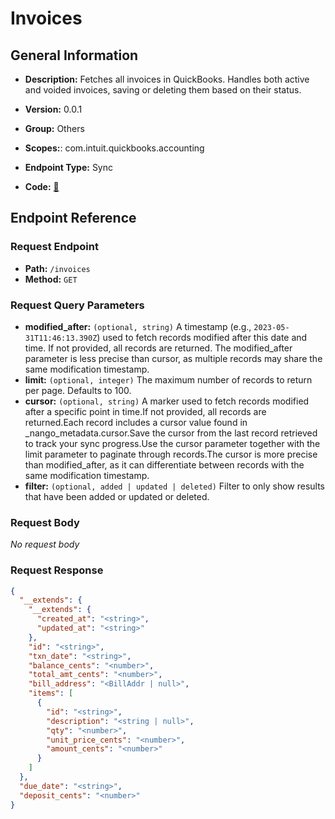 # Invoices

## General Information

- **Description:** Fetches all invoices in QuickBooks. Handles both active and voided invoices, saving or deleting them based on their status.

- **Version:** 0.0.1
- **Group:** Others
- **Scopes:**: com.intuit.quickbooks.accounting
- **Endpoint Type:** Sync
- **Code:** [🔗](https://github.com/NangoHQ/integration-templates/tree/main/integrations/quickbooks-sandbox/syncs/invoices.ts)

## Endpoint Reference

### Request Endpoint

- **Path:** `/invoices`
- **Method:** `GET`

### Request Query Parameters

- **modified_after:** `(optional, string)` A timestamp (e.g., `2023-05-31T11:46:13.390Z`) used to fetch records modified after this date and time. If not provided, all records are returned. The modified_after parameter is less precise than cursor, as multiple records may share the same modification timestamp.
- **limit:** `(optional, integer)` The maximum number of records to return per page. Defaults to 100.
- **cursor:** `(optional, string)` A marker used to fetch records modified after a specific point in time.If not provided, all records are returned.Each record includes a cursor value found in _nango_metadata.cursor.Save the cursor from the last record retrieved to track your sync progress.Use the cursor parameter together with the limit parameter to paginate through records.The cursor is more precise than modified_after, as it can differentiate between records with the same modification timestamp.
- **filter:** `(optional, added | updated | deleted)` Filter to only show results that have been added or updated or deleted.

### Request Body

_No request body_

### Request Response

```json
{
  "__extends": {
    "__extends": {
      "created_at": "<string>",
      "updated_at": "<string>"
    },
    "id": "<string>",
    "txn_date": "<string>",
    "balance_cents": "<number>",
    "total_amt_cents": "<number>",
    "bill_address": "<BillAddr | null>",
    "items": [
      {
        "id": "<string>",
        "description": "<string | null>",
        "qty": "<number>",
        "unit_price_cents": "<number>",
        "amount_cents": "<number>"
      }
    ]
  },
  "due_date": "<string>",
  "deposit_cents": "<number>"
}
```

